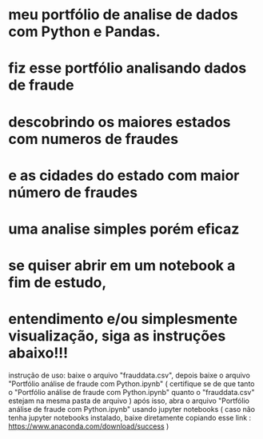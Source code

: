 # meu portfólio de analise de dados com Python e Pandas.

# fiz esse portfólio analisando dados de fraude 
# descobrindo os maiores estados com numeros de fraudes
# e as cidades do estado com maior número de fraudes
# uma analise simples porém eficaz




# se quiser abrir em um notebook a fim de estudo,
# entendimento e/ou simplesmente visualização, siga as instruções abaixo!!!


instrução de uso: baixe o arquivo "frauddata.csv",
depois baixe o arquivo "Portfólio análise de fraude com Python.ipynb"
( certifique se de que tanto o "Portfólio análise de fraude com Python.ipynb" quanto o "frauddata.csv"
estejam na mesma pasta de arquivo )
após isso, abra o arquivo "Portfólio análise de fraude com Python.ipynb" usando jupyter notebooks
( caso não tenha jupyter notebooks instalado,
baixe diretamente copiando esse link : https://www.anaconda.com/download/success )
